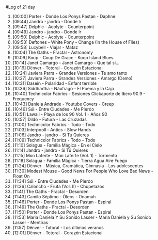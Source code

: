 #Log of 21 day

1. [00:00] Porter - Donde Los Ponys Pastan - Daphne
1. [09:44] Jandro - jandro - Donde Ir
1. [09:47] Delphic - Acolyte - Counterpoint
1. [09:49] Jandro - jandro - Donde Ir
1. [09:50] Delphic - Acolyte - Counterpoint
1. [09:53] Deftones - White Pony - Change (In the House of Flies)
1. [09:58] Lucybell - Viajar - Mataz
1. [10:04] The Oaths - Fractal - Astronomy
1. [10:09] Koop - Coup De Grace - Koop Island Blues
1. [10:14] Janet Camargo - Janet Camargo - Que tal si...
1. [10:19] Dënver - Totoral - Corazón Estacional
1. [10:24] Javiera Parra - Grandes Versiones - Te amo tanto
1. [10:27] Javiera Parra - Grandes Versiones - Amargo (Demo)
1. [10:31] Dasein - Polaridad - Enfant terrible
1. [10:36] Siddhartha - Náufrago - El Poema y la Caja
1. [10:40] Technicolor Fabrics - Sesiones Clickaporte de Ibero 90.9 - Frequency
1. [10:43] Daniela Andrade - Youtube Covers - Creep
1. [10:46] Súi - Entre Ciudades - Me Pierdo
1. [10:51] Lawall - Playa de los 90 Vol. 1 - Años 90
1. [10:57] Dildo - Futura - Las Cruzadas
1. [11:00] Technicolor Fabrics - Todo - Todo
1. [11:03] Interpooll - Antics - Slow Hands
1. [11:06] Jandro - jandro - Si Tú Quieres
1. [11:09] Technicolor Fabrics - Todo - Todo
1. [11:10] Solagua - Familia Mágica - En el Cielo
1. [11:14] Jandro - jandro - Si Tú Quieres
1. [11:15] Mon Laferte - Mon Laferte (Vol. 1) - Tormento
1. [11:18] Solagua - Familia Mágica - Tierra Agua Aire Fuego
1. [11:24] Dënver - Música, Gramática, Gimnasia - Los adolescentes
1. [11:30] Modest Mouse - Good News For People Who Love Bad News - Float On
1. [11:34] Súi - Entre Ciudades - Me Pierdo
1. [11:36] Caloncho - Fruta (Vol. II) - Chupetazos
1. [11:41] The Oaths - Fractal - Desorden
1. [11:43] Camilo Séptimo - Óleos - Onamuh
1. [11:46] Porter - Donde Los Ponys Pastan - Espiral
1. [11:49] The Oaths - Fractal - Desorden
1. [11:50] Porter - Donde Los Ponys Pastan - Espiral
1. [11:53] Maria Daniela Y Su Sonido Lasser - Maria Daniela y Su Sonido Lasser - Mentiras
1. [11:57] Dënver - Totoral - Los últimos veranos
1. [12:01] Dënver - Totoral - Corazón Estacional
